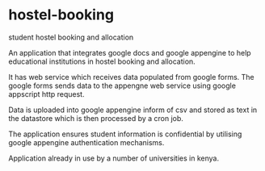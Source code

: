 # hostel-booking
student hostel booking and allocation

An application that integrates google docs and google appengine to help educational institutions in hostel booking and allocation.

It has web service which receives data populated from google forms. The google forms sends data to the appengne web service using google appscript http request.

Data is uploaded into google appengine inform of csv and stored as text in the datastore which is then processed by a cron job.

The application ensures student information is confidential by utilising google appengine authentication mechanisms.

Application already in use by a number of universities in kenya.
